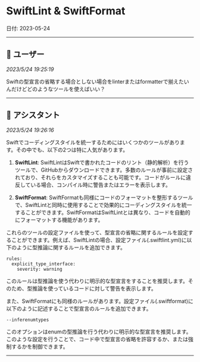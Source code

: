 # SwiftLint & SwiftFormat

日付: 2023-05-24

---

## 👤 ユーザー
*2023/5/24 19:25:19*

Swiftの型宣言の省略する場合としない場合をlinterまたはformatterで揃えたいんだけどどのようなツールを使えばいい？

---

## 🤖 アシスタント
*2023/5/24 19:26:16*

Swiftでコーディングスタイルを統一するためにはいくつかのツールがあります。その中でも、以下の2つは特に人気があります。

1. **SwiftLint**: SwiftLintはSwiftで書かれたコードのリント（静的解析）を行うツールで、GitHubからダウンロードできます。多数のルールが事前に設定されており、それらをカスタマイズすることも可能です。コードがルールに違反している場合、コンパイル時に警告またはエラーを表示します。

2. **SwiftFormat**: SwiftFormatも同様にコードのフォーマットを整形するツールで、SwiftLintと同時に使用することで効果的にコーディングスタイルを統一することができます。SwiftFormatはSwiftLintとは異なり、コードを自動的にフォーマットする機能があります。

これらのツールの設定ファイルを使って、型宣言の省略に関するルールを設定することができます。例えば、SwiftLintの場合、設定ファイル(.swiftlint.yml)に以下のように型推論に関するルールを追加できます。

```
rules:
  explicit_type_interface:
    severity: warning
```

このルールは型推論を使う代わりに明示的な型宣言をすることを推奨します。そのため、型推論を使っているコードに対して警告を表示します。

また、SwiftFormatにも同様のルールがあります。設定ファイル(.swiftformat)に以下のように記述することで型宣言のルールを追加できます。

```
--inferenumtypes
```

このオプションはenumの型推論を行う代わりに明示的な型宣言を推奨します。このような設定を行うことで、コード中で型宣言の省略を許容するか、または強制するかを制御できます。

---
